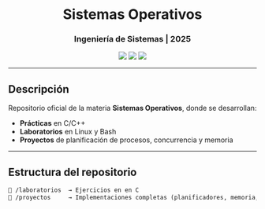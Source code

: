 <!-- README Futurista - Sistemas Operativos -->

<h1 align="center"> Sistemas Operativos </h1>
<h3 align="center">Ingeniería de Sistemas | 2025</h3>

<p align="center">
  <img src="https://img.shields.io/badge/OS-Linux-blue?style=for-the-badge&logo=linux&logoColor=white" />
  <img src="https://img.shields.io/badge/Code-C-blueviolet?style=for-the-badge&logo=c" />
  <img src="https://img.shields.io/badge/Shell-Bash-black?style=for-the-badge&logo=gnubash" />
</p>

---

## Descripción  
Repositorio oficial de la materia **Sistemas Operativos**, donde se desarrollan:  
- **Prácticas** en C/C++  
- **Laboratorios** en Linux y Bash  
- **Proyectos** de planificación de procesos, concurrencia y memoria  

---

## Estructura del repositorio
```txt
📁 /laboratorios  → Ejercicios en en C
📁 /proyectos     → Implementaciones completas (planificadores, memoria, hilos)
